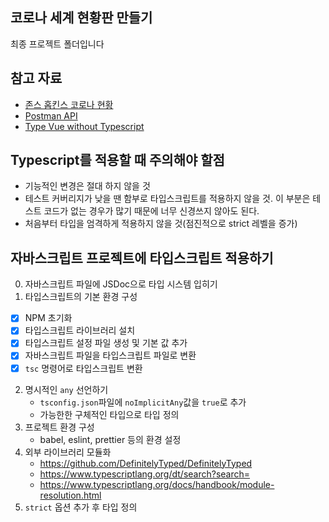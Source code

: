 ## 코로나 세계 현황판 만들기

최종 프로젝트 폴더입니다

## 참고 자료

- [존스 홉킨스 코로나 현황](https://www.arcgis.com/apps/opsdashboard/index.html#/bda7594740fd40299423467b48e9ecf6)
- [Postman API](https://documenter.getpostman.com/view/10808728/SzS8rjbc?version=latest#27454960-ea1c-4b91-a0b6-0468bb4e6712)
- [Type Vue without Typescript](https://blog.usejournal.com/type-vue-without-typescript-b2b49210f0b)

## Typescript를 적용할 때 주의해야 할점

- 기능적인 변경은 절대 하지 않을 것
- 테스트 커버리지가 낮을 땐 함부로 타입스크립트를 적용하지 않을 것. 이 부분은 테스트 코드가 없는 경우가 많기 때문에 너무 신경쓰지 않아도 된다.
- 처음부터 타입을 엄격하게 적용하지 않을 것(점진적으로 strict 레벨을 증가)

## 자바스크립트 프로젝트에 타입스크립트 적용하기

0. 자바스크립트 파일에 JSDoc으로 타입 시스템 입히기
1. 타입스크립트의 기본 환경 구성

- [x] NPM 초기화
- [x] 타입스크립트 라이브러리 설치
- [x] 타입스크립트 설정 파일 생성 및 기본 값 추가
- [x] 자바스크립트 파일을 타입스크립트 파일로 변환
- [x] `tsc` 명령어로 타입스크립트 변환

2. 명시적인 `any` 선언하기
   - `tsconfig.json`파일에 `noImplicitAny`값을 `true`로 추가
   - 가능한한 구체적인 타입으로 타입 정의
3. 프로젝트 환경 구성
   - babel, eslint, prettier 등의 환경 설정
4. 외부 라이브러리 모듈화
   - https://github.com/DefinitelyTyped/DefinitelyTyped
   - https://www.typescriptlang.org/dt/search?search=
   - https://www.typescriptlang.org/docs/handbook/module-resolution.html
5. `strict` 옵션 추가 후 타입 정의
